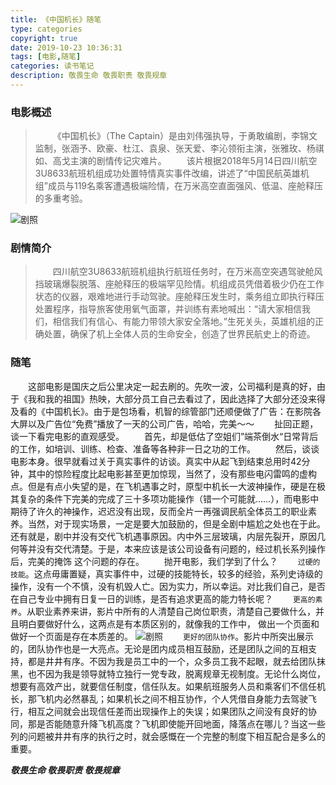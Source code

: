 ```yaml
---
title: 《中国机长》随笔
type: categories
copyright: true
date: 2019-10-23 10:36:31
tags: [电影,随笔]
categories: 读书笔记
description: 敬畏生命 敬畏职责 敬畏规章
---
```

### 电影概述
>&emsp;&emsp;《中国机长》（The Captain）是由刘伟强执导，于勇敢编剧，李锦文监制，张涵予、欧豪、杜江、袁泉、张天爱、李沁领衔主演，张雅玫、杨祺如、高戈主演的剧情传记灾难片。
>&emsp;&emsp;该片根据2018年5月14日四川航空3U8633航班机组成功处置特情真实事件改编，讲述了“中国民航英雄机组”成员与119名乘客遭遇极端险情，在万米高空直面强风、低温、座舱释压的多重考验。

<!--more-->

![剧照](https://gss2.bdstatic.com/-fo3dSag_xI4khGkpoWK1HF6hhy/baike/c0%3Dbaike80%2C5%2C5%2C80%2C26/sign=87e67e366281800a7ae8815cd05c589f/8601a18b87d6277fc891b58126381f30e824fc8c.jpg '剧照')

### 剧情简介
>&emsp;&emsp;四川航空3U8633航班机组执行航班任务时，在万米高空突遇驾驶舱风挡玻璃爆裂脱落、座舱释压的极端罕见险情。机组成员凭借着极少仍在工作状态的仪器，艰难地进行手动驾驶。座舱释压发生时，乘务组立即执行释压处置程序，指导旅客使用氧气面罩，并训练有素地喊出：“请大家相信我们，相信我们有信心、有能力带领大家安全落地。”生死关头，英雄机组的正确处置，确保了机上全体人员的生命安全，创造了世界民航史上的奇迹。

### 随笔
&emsp;&emsp;这部电影是国庆之后公里决定一起去刷的。先吹一波，公司福利是真的好，由于《我和我的祖国》热映，大部分员工自己去看过了，因此选择了大部分还没来得及看的《中国机长》。由于是包场看，机智的综管部门还顺便做了广告：在影院各大屏以及广告位“免费”播放了一天的公司广告，哈哈，完美～～
&emsp;&emsp;扯回正题，谈一下看完电影的直观感受。
&emsp;&emsp;首先，却是低估了空姐们”端茶倒水“日常背后的工作，如培训、训练、检查、准备等各种非一日之功的工作。
&emsp;&emsp;然后，谈谈电影本身。很早就看过关于真实事件的访谈。真实中从起飞到结束总用时42分钟，其中的惊险程度比起电影甚至更加惊现，当然了，没有那些电闪雷鸣的虚构点。但是有点小失望的是，在飞机遇事之时，原型中机长一大波神操作，硬是在极其复杂的条件下完美的完成了三十多项功能操作（错一个可能就……），而电影中期待了许久的神操作，迟迟没有出现，反而全片一再强调民航全体员工的职业素养。当然，对于现实场景，一定是要大加鼓励的，但是全剧中尴尬之处也在于此。还有就是，剧中并没有交代飞机遇事原因。内中外三层玻璃，内层先裂开，原因几何等并没有交代清楚。于是，本来应该是该公司设备有问题的，经过机长系列操作后，完美的掩饰 这个问题的存在。
&emsp;&emsp;抛开电影，我们学到了什么？
&emsp;&emsp;`过硬的技能`。这点毋庸置疑，真实事件中，过硬的技能特长，较多的经验，系列史诗级的操作，没有一个不慎，没有机毁人亡。因为实力，所以幸运。对比我们自己，是否在自己专业中拥有日复一日的训练，是否有追求更高的能力特长呢？
&emsp;&emsp;`更高的素养`。从职业素养来讲，影片中所有的人清楚自己岗位职责，清楚自己要做什么，并且明白要做好什么，这两点是有本质区别的，就像我的工作中， 做出一个页面和 做好一个页面是存在本质差的。
![剧照](https://gss1.bdstatic.com/9vo3dSag_xI4khGkpoWK1HF6hhy/baike/c0%3Dbaike180%2C5%2C5%2C180%2C60/sign=0a050606825494ee932f074b4c9c8b9b/314e251f95cad1c85e5d7b9e713e6709c83d51a1.jpg '剧照')
&emsp;&emsp;`更好的团队协作`。影片中所突出展示的，团队协作也是一大亮点。无论是团内成员相互鼓励，还是团队之间的互相支持，都是井井有序。不因为我是员工中的一个，众多员工我不起眼，就去给团队抹黑，也不因为我是领导就特立独行一党专政，脱离规章无视制度。无论什么岗位，想要有高效产出，就要信任制度，信任队友。如果航班服务人员和乘客们不信任机长，那飞机内必然暴乱；如果机长之间不相互协作，个人凭借自身能力去驾驶飞行，相互之间就会出现信任差而出现操作上的失误；如果团队之间没有良好的协同，那是否能随意升降飞机高度？飞机即使能开回地面，降落点在哪儿？当这一些列的问题被井井有序的执行之时，就会感慨在一个完整的制度下相互配合是多么的重要。

***敬畏生命 敬畏职责 敬畏规章***